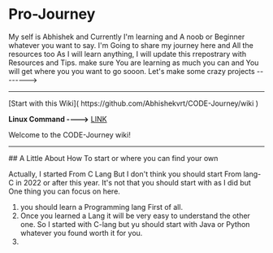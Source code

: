 # Pro-Journey
My self is Abhishek and Currently I'm learning and A noob or Beginner whatever you want to say. 
I'm Going to share my journey here and All the resources too
As I will learn anything, I will update this rrepostrary with Resources and Tips. 
make sure You are learning as much you can and You will get where you you want to go sooon. 
Let's make some crazy projects -------->
<hr>
[Start with this Wiki]( https://github.com/Abhishekvrt/CODE-Journey/wiki )

**Linux Command ---->** [LINK ](https://kinsta.com/blog/linux-commands/)

Welcome to the CODE-Journey wiki!
<hr>
## A Little About How To start or where you can find your own

Actually, I started From C Lang But I don't think you should start From lang-C in 2022 or after this year. It's not that you should start with as I did but One thing you can focus on here.
1. you should learn a Programming lang First of all. 
2. Once you learned a Lang it will be very easy to understand the other one. So I started with C-lang but yu should start with Java or Python whatever you found worth it for you.
3. 

